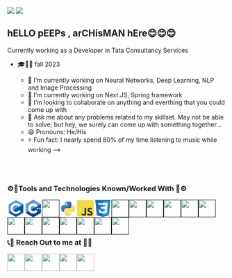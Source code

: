 <img src="https://giffiles.alphacoders.com/209/209661.gif" width="280" heigth="420"/> <img src="https://c.tenor.com/-K2MPdlOsxkAAAAC/digital-welcome.gif" heigth="420" width="280"/> 

## hELLO pEEPs , arCHisMAN hEre😊😊😊

 Currently working as a Developer in Tata Consultancy Services <br>
- 🎓👨‍🎓 fall 2023 <br>
                  
   - 🔭 I’m currently working on Neural Networks, Deep Learning, NLP and Image Processing
   - 🌱 I’m currently working on Next.JS, Spring framework
   - 👯 I’m looking to collaborate on anything and everthing that you could come up with
   - 💬 Ask me about any problems related to my skillset. May not be able to solve; but hey, we surely can come up with something together...
   - 😄 Pronouns: He/His
   - ⚡ Fun fact: I nearly spend 80% of my time listening to music while working 
-->

<br>
<br>

### ⚙️🔧Tools and Technologies Known/Worked With  🔧⚙️<br/>
[<img align = "left" width = "40px" height = "40px" src = "https://github.com/devicons/devicon/blob/master/icons/c/c-original.svg"/>]()
[<img align = "left" width = "40px" height = "40px" src = "https://github.com/devicons/devicon/blob/master/icons/cplusplus/cplusplus-original.svg"/>]()
[<img align = "left" width = "40px" height = "40px" src = "https://cdn.jsdelivr.net/gh/devicons/devicon/icons/java/java-original-wordmark.svg"/>]()
[<img align = "left" width = "40px" height = "40px" src = "https://github.com/devicons/devicon/blob/master/icons/python/python-original.svg"/>]()
[<img align = "left" width = "40px" height = "40px" src = "https://github.com/devicons/devicon/blob/master/icons/javascript/javascript-original.svg"/>]()
[<img align = "left" width="40px" height="40px" src="https://github.com/devicons/devicon/blob/master/icons/css3/css3-original.svg"/>]()
[<img align = "left" width = "40px" height = "40px" src = "https://cdn.jsdelivr.net/gh/devicons/devicon/icons/php/php-plain.svg"/>]()
[<img align = "left" width = "40px" height = "40px" src = "https://cdn.jsdelivr.net/gh/devicons/devicon/icons/html5/html5-original-wordmark.svg"/>]()
[<img align = "left" width = "40px" height = "40px" src = "https://cdn.jsdelivr.net/gh/devicons/devicon/icons/angularjs/angularjs-original.svg"/>]()
[<img align = "left" width = "40px" height = "40px" src = "https://cdn.jsdelivr.net/gh/devicons/devicon/icons/spring/spring-original.svg"/>]()
[<img align = "left" width = "40px" height = "40px" src = "https://cdn.jsdelivr.net/gh/devicons/devicon/icons/typescript/typescript-original.svg"/>]()
[<img align = "left" width = "40px" height = "40px" src = "https://cdn.jsdelivr.net/gh/devicons/devicon/icons/tensorflow/tensorflow-original.svg"/>]()
[<img align = "left" width = "40px" height = "40px" src = "https://cdn.jsdelivr.net/gh/devicons/devicon/icons/opencv/opencv-original.svg"/>]()
[<img align = "left" width = "40px" height = "40px" src = "https://cdn.jsdelivr.net/gh/devicons/devicon/icons/vscode/vscode-original.svg"/>]()
[<img align = "left" width = "40px" height = "40px" src = "https://cdn.jsdelivr.net/gh/devicons/devicon/icons/arduino/arduino-original.svg"/>]()
[<img align = "left" width = "40px" height = "40px" src = "https://cdn.jsdelivr.net/gh/devicons/devicon/icons/git/git-original.svg"/>]()
[<img align = "left" width = "40px" height = "40px" src = "https://cdn.jsdelivr.net/gh/devicons/devicon/icons/aftereffects/aftereffects-original.svg"/>]()
[<img align = "left" width = "40px" height = "40px" src="https://cdn.jsdelivr.net/gh/devicons/devicon@latest/icons/nextjs/nextjs-original.svg" />]()
[<img align = "left" width = "40px" height = "40px" src = "https://cdn.jsdelivr.net/gh/devicons/devicon/icons/premierepro/premierepro-original.svg"/>]() <br />


<br>
<br>

### 📞📧  Reach Out to me at  📧📞 ###
 [<img align = "left" width = "40px" height = "40px" src = "https://cdn.jsdelivr.net/gh/devicons/devicon/icons/linkedin/linkedin-original.svg"/>](https://www.linkedin.com/in/das-archisman-10027001/)
 [<img align = "left" width = "40px" height = "40px" src = "https://cdn.jsdelivr.net/gh/devicons/devicon/icons/twitter/twitter-original.svg"/>](https://twitter.com/Archism07434046)
 [<img align = "left" width = "40px" height = "40px" src = "https://cdn.jsdelivr.net/gh/devicons/devicon/icons/github/github-original.svg"/>](https://github.com/nightKnight112)
 [<img align = "left" width = "40px" height = "40px" src = "https://upload.wikimedia.org/wikipedia/commons/thumb/9/96/Instagram.svg/1200px-Instagram.svg.png"/>](https://www.instagram.com/archisman.das.165/?hl=en)
 [<img align = "left" width = "40px" height = "40px" src = "https://4.bp.blogspot.com/-V7wonDKo0Xo/XEB06ZwAZwI/AAAAAAAAG8A/qwb9DNIlUpYe5GrDmfQyjeFQ9y3MY04RgCK4BGAYYCw/s1600/Gmail%2BLogo.png"/>](archisman112358@gmail.com)
